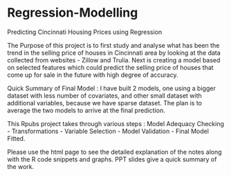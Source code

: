 # Regression-Modelling
Predicting Cincinnati Housing Prices using Regression


The Purpose of this project is to first study and analyse what has been the trend in the selling price of houses in Cincinnati area by looking at the data collected from websites - Zillow and Trulia. Next is creating a model based on selected features which could predict the selling price of houses that come up for sale in the future with high degree of accuracy.

Quick Summary of Final Model : I have built 2 models, one using a bigger dataset with less number of covariates, and other small dataset with additional variables, because we have sparse dataset. The plan is to average the two models to arrive at the final prediction.

This Rpubs project takes through various steps : Model Adequacy Checking - Transformations - Variable Selection - Model Validation - Final Model Fitted.

Please use the html page to see the detailed explanation of the notes along with the R code snippets and graphs. PPT slides give a quick summary of the work.


